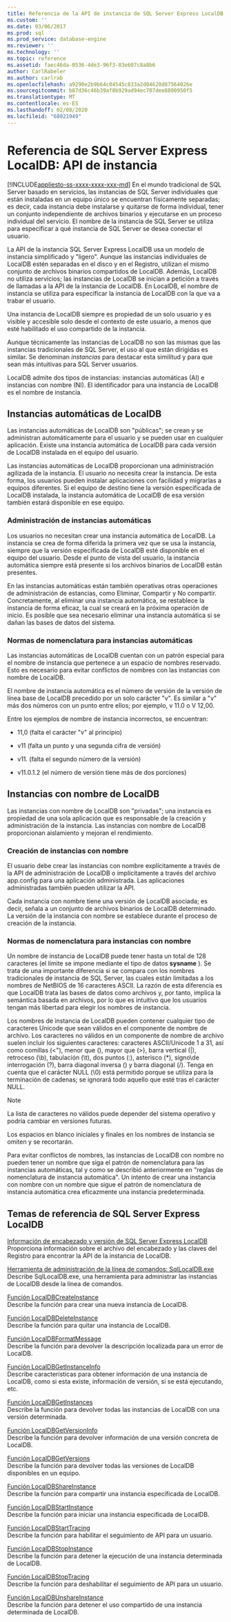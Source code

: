 ```yaml
---
title: Referencia de la API de instancia de SQL Server Express LocalDB | Microsoft Docs
ms.custom: ''
ms.date: 03/06/2017
ms.prod: sql
ms.prod_service: database-engine
ms.reviewer: ''
ms.technology: ''
ms.topic: reference
ms.assetid: faec46da-0536-4de3-96f3-83e607c8a8b6
author: CarlRabeler
ms.author: carlrab
ms.openlocfilehash: a9290e2b9b64c04545c833a2d04620d87564026e
ms.sourcegitcommit: b87d36c46b39af8b929ad94ec707dee8800950f5
ms.translationtype: MT
ms.contentlocale: es-ES
ms.lasthandoff: 02/08/2020
ms.locfileid: "68021949"
---
```

# <a name="sql-server-express-localdb-reference---instance-apis"></a>Referencia de SQL Server Express LocalDB: API de instancia
[!INCLUDE[appliesto-ss-xxxx-xxxx-xxx-md](../../includes/appliesto-ss-xxxx-xxxx-xxx-md.md)]
  En el mundo tradicional de SQL Server basado en servicios, las instancias de SQL Server individuales que están instaladas en un equipo único se encuentran físicamente separadas; es decir, cada instancia debe instalarse y quitarse de forma individual, tener un conjunto independiente de archivos binarios y ejecutarse en un proceso individual del servicio. El nombre de la instancia de SQL Server se utiliza para especificar a qué instancia de SQL Server se desea conectar el usuario.  
  
 La API de la instancia SQL Server Express LocalDB usa un modelo de instancia simplificado y "ligero". Aunque las instancias individuales de LocalDB estén separadas en el disco y en el Registro, utilizan el mismo conjunto de archivos binarios compartidos de LocalDB. Además, LocalDB no utiliza servicios; las instancias de LocalDB se inician a petición a través de llamadas a la API de la instancia de LocalDB. En LocalDB, el nombre de instancia se utiliza para especificar la instancia de LocalDB con la que va a trabar el usuario.  
  
 Una instancia de LocalDB siempre es propiedad de un solo usuario y es visible y accesible solo desde el contexto de este usuario, a menos que esté habilitado el uso compartido de la instancia.  
  
 Aunque técnicamente las instancias de LocalDB no son las mismas que las instancias tradicionales de SQL Server, el uso al que están dirigidas es similar. Se denominan *instancias* para destacar esta similitud y para que sean más intuitivas para SQL Server usuarios.  
  
 LocalDB admite dos tipos de instancias: instancias automáticas (AI) e instancias con nombre (NI). El identificador para una instancia de LocalDB es el nombre de instancia.  
  
## <a name="automatic-localdb-instances"></a>Instancias automáticas de LocalDB  
 Las instancias automáticas de LocalDB son "públicas"; se crean y se administran automáticamente para el usuario y se pueden usar en cualquier aplicación. Existe una instancia automática de LocalDB para cada versión de LocalDB instalada en el equipo del usuario.  
  
 Las instancias automáticas de LocalDB proporcionan una administración agilizada de la instancia. El usuario no necesita crear la instancia. De esta forma, los usuarios pueden instalar aplicaciones con facilidad y migrarlas a equipos diferentes. Si el equipo de destino tiene la versión especificada de LocalDB instalada, la instancia automática de LocalDB de esa versión también estará disponible en ese equipo.  
  
### <a name="automatic-instance-management"></a>Administración de instancias automáticas  
 Los usuarios no necesitan crear una instancia automática de LocalDB. La instancia se crea de forma diferida la primera vez que se usa la instancia, siempre que la versión especificada de LocalDB esté disponible en el equipo del usuario. Desde el punto de vista del usuario, la instancia automática siempre está presente si los archivos binarios de LocalDB están presentes.  
  
 En las instancias automáticas están también operativas otras operaciones de administración de estancias, como Eliminar, Compartir y No compartir. Concretamente, al eliminar una instancia automática, se restablece la instancia de forma eficaz, la cual se creará en la próxima operación de inicio. Es posible que sea necesario eliminar una instancia automática si se dañan las bases de datos del sistema.  
  
### <a name="automatic-instance-naming-rules"></a>Normas de nomenclatura para instancias automáticas  
 Las instancias automáticas de LocalDB cuentan con un patrón especial para el nombre de instancia que pertenece a un espacio de nombres reservado. Esto es necesario para evitar conflictos de nombres con las instancias con nombre de LocalDB.  
  
 El nombre de instancia automática es el número de versión de la versión de línea base de LocalDB precedido por un solo carácter "v". Es similar a "v" más dos números con un punto entre ellos; por ejemplo, v 11.0 o V 12,00.  
  
 Entre los ejemplos de nombre de instancia incorrectos, se encuentran:  
  
-   11,0 (falta el carácter "v" al principio)  
  
-   v11 (falta un punto y una segunda cifra de versión)  
  
-   v11. (falta el segundo número de la versión)  
  
-   v11.0.1.2 (el número de versión tiene más de dos porciones)  
  
## <a name="named-localdb-instances"></a>Instancias con nombre de LocalDB  
 Las instancias con nombre de LocalDB son "privadas"; una instancia es propiedad de una sola aplicación que es responsable de la creación y administración de la instancia. Las instancias con nombre de LocalDB proporcionan aislamiento y mejoran el rendimiento.  
  
### <a name="named-instance-creation"></a>Creación de instancias con nombre  
 El usuario debe crear las instancias con nombre explícitamente a través de la API de administración de LocalDB o implícitamente a través del archivo app.config para una aplicación administrada. Las aplicaciones administradas también pueden utilizar la API.  
  
 Cada instancia con nombre tiene una versión de LocalDB asociada; es decir, señala a un conjunto de archivos binarios de LocalDB determinado. La versión de la instancia con nombre se establece durante el proceso de creación de la instancia.  
  
### <a name="named-instance-naming-rules"></a>Normas de nomenclatura para instancias con nombre  
 Un nombre de instancia de LocalDB puede tener hasta un total de 128 caracteres (el límite se impone mediante el tipo de datos **sysname** ). Se trata de una importante diferencia si se compara con los nombres tradicionales de instancia de SQL Server, las cuales están limitadas a los nombres de NetBIOS de 16 caracteres ASCII. La razón de esta diferencia es que LocalDB trata las bases de datos como archivos y, por tanto, implica la semántica basada en archivos, por lo que es intuitivo que los usuarios tengan más libertad para elegir los nombres de instancia.  
  
 Los nombres de instancia de LocalDB pueden contener cualquier tipo de caracteres Unicode que sean válidos en el componente de nombre de archivo. Los caracteres no válidos en un componente de nombre de archivo suelen incluir los siguientes caracteres: caracteres ASCII/Unicode 1 a 31, así como comillas (\<"), menor que (), mayor que (>), barra vertical (|), retroceso (\b), tabulación (\t), dos puntos (:), asterisco (*), signo\\de interrogación (?), barra diagonal inversa () y barra diagonal (/). Tenga en cuenta que el carácter NULL (\0) está permitido porque se utiliza para la terminación de cadenas; se ignorará todo aquello que esté tras el carácter NULL.  
  
> [!NOTE]  
>  La lista de caracteres no válidos puede depender del sistema operativo y podría cambiar en versiones futuras.  
  
 Los espacios en blanco iniciales y finales en los nombres de instancia se omiten y se recortarán.  
  
 Para evitar conflictos de nombres, las instancias de LocalDB con nombre no pueden tener un nombre que siga el patrón de nomenclatura para las instancias automáticas, tal y como se describió anteriormente en "reglas de nomenclatura de instancia automática". Un intento de crear una instancia con nombre con un nombre que sigue el patrón de nomenclatura de instancia automática crea eficazmente una instancia predeterminada.  
  
## <a name="sql-server-express-localdb-reference-topics"></a>Temas de referencia de SQL Server Express LocalDB  
 [Información de encabezado y versión de SQL Server Express LocalDB](../../relational-databases/express-localdb-instance-apis/sql-server-express-localdb-header-and-version-information.md)  
 Proporciona información sobre el archivo del encabezado y las claves del Registro para encontrar la API de la instancia de LocalDB.  
  
 [Herramienta de administración de la línea de comandos: SqlLocalDB.exe](../../relational-databases/express-localdb-instance-apis/command-line-management-tool-sqllocaldb-exe.md)  
 Describe SqlLocalDB.exe, una herramienta para administrar las instancias de LocalDB desde la línea de comandos.  
  
 [Función LocalDBCreateInstance](../../relational-databases/express-localdb-instance-apis/localdbcreateinstance-function.md)  
 Describe la función para crear una nueva instancia de LocalDB.  
  
 [Función LocalDBDeleteInstance](../../relational-databases/express-localdb-instance-apis/localdbdeleteinstance-function.md)  
 Describe la función para quitar una instancia de LocalDB.  
  
 [Función LocalDBFormatMessage](../../relational-databases/express-localdb-instance-apis/localdbformatmessage-function.md)  
 Describe la función para devolver la descripción localizada para un error de LocalDB.  
  
 [Función LocalDBGetInstanceInfo](../../relational-databases/express-localdb-instance-apis/localdbgetinstanceinfo-function.md)  
 Describe características para obtener información de una instancia de LocalDB, como si esta existe, información de versión, si se está ejecutando, etc.  
  
 [Función LocalDBGetInstances](../../relational-databases/express-localdb-instance-apis/localdbgetinstances-function.md)  
 Describe la función para devolver todas las instancias de LocalDB con una versión determinada.  
  
 [Función LocalDBGetVersionInfo](../../relational-databases/express-localdb-instance-apis/localdbgetversioninfo-function.md)  
 Describe la función para devolver información de una versión concreta de LocalDB.  
  
 [Función LocalDBGetVersions](../../relational-databases/express-localdb-instance-apis/localdbgetversions-function.md)  
 Describe la función para devolver todas las versiones de LocalDB disponibles en un equipo.  
  
 [Función LocalDBShareInstance](../../relational-databases/express-localdb-instance-apis/localdbshareinstance-function.md)  
 Describe la función para compartir una instancia especificada de LocalDB.  
  
 [Función LocalDBStartInstance](../../relational-databases/express-localdb-instance-apis/localdbstartinstance-function.md)  
 Describe la función para iniciar una instancia especificada de LocalDB.  
  
 [Función LocalDBStartTracing](../../relational-databases/express-localdb-instance-apis/localdbstarttracing-function.md)  
 Describe la función para habilitar el seguimiento de API para un usuario.  
  
 [Función LocalDBStopInstance](../../relational-databases/express-localdb-instance-apis/localdbstopinstance-function.md)  
 Describe la función para detener la ejecución de una instancia determinada de LocalDB.  
  
 [Función LocalDBStopTracing](../../relational-databases/express-localdb-instance-apis/localdbstoptracing-function.md)  
 Describe la función para deshabilitar el seguimiento de API para un usuario.  
  
 [Función LocalDBUnshareInstance](../../relational-databases/express-localdb-instance-apis/localdbunshareinstance-function.md)  
 Describe la función para detener el uso compartido de una instancia determinada de LocalDB.  
  
  
